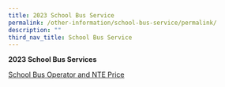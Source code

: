 ```yaml
---
title: 2023 School Bus Service
permalink: /other-information/school-bus-service/permalink/
description: ""
third_nav_title: School Bus Service
---
```

**2023 School Bus Services**

[School Bus Operator and NTE Price](/files/northoaks%20primary%20school%202023%20nte%20bus%20fare.pdf)